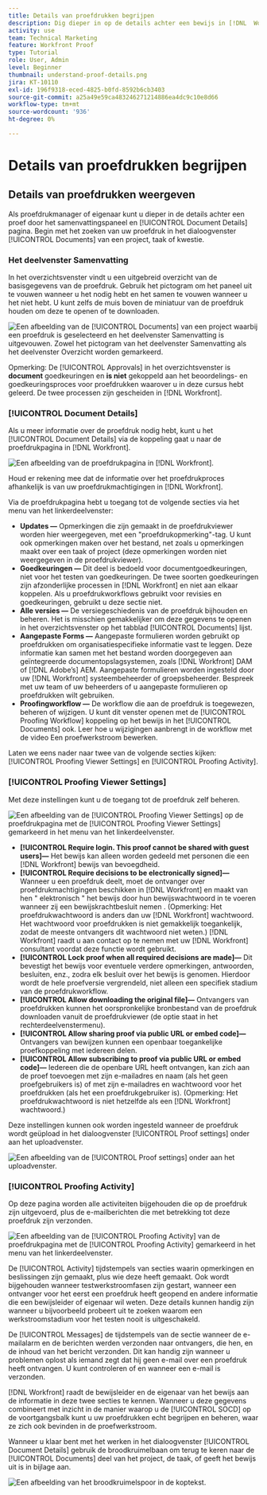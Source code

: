 ```yaml
---
title: Details van proefdrukken begrijpen
description: Dig dieper in op de details achter een bewijs in [!DNL  Workfront] via het overzichtsvenster en [!UICONTROL Document Details] pagina.
activity: use
team: Technical Marketing
feature: Workfront Proof
type: Tutorial
role: User, Admin
level: Beginner
thumbnail: understand-proof-details.png
jira: KT-10110
exl-id: 196f9318-eced-4825-b0fd-8592b6cb3403
source-git-commit: a25a49e59ca483246271214886ea4dc9c10e8d66
workflow-type: tm+mt
source-wordcount: '936'
ht-degree: 0%

---
```


# Details van proefdrukken begrijpen

## Details van proefdrukken weergeven

Als proefdrukmanager of eigenaar kunt u dieper in de details achter een proef door het samenvattingspaneel en [!UICONTROL Document Details] pagina. Begin met het zoeken van uw proefdruk in het dialoogvenster [!UICONTROL Documents] van een project, taak of kwestie.

### Het deelvenster Samenvatting

In het overzichtsvenster vindt u een uitgebreid overzicht van de basisgegevens van de proefdruk. Gebruik het pictogram om het paneel uit te vouwen wanneer u het nodig hebt en het samen te vouwen wanneer u het niet hebt. U kunt zelfs de muis boven de miniatuur van de proefdruk houden om deze te openen of te downloaden.

![Een afbeelding van de [!UICONTROL Documents] van een project waarbij een proefdruk is geselecteerd en het deelvenster Samenvatting is uitgevouwen. Zowel het pictogram van het deelvenster Samenvatting als het deelvenster Overzicht worden gemarkeerd.](assets/document-summary.png)

Opmerking: De [!UICONTROL Approvals] in het overzichtsvenster is **document** goedkeuringen en **is niet** gekoppeld aan het beoordelings- en goedkeuringsproces voor proefdrukken waarover u in deze cursus hebt geleerd. De twee processen zijn gescheiden in [!DNL Workfront].

### [!UICONTROL Document Details]

Als u meer informatie over de proefdruk nodig hebt, kunt u het [!UICONTROL Document Details] via de koppeling gaat u naar de proefdrukpagina in [!DNL Workfront].

![Een afbeelding van de proefdrukpagina in [!DNL  Workfront].](assets/document-details.png)

Houd er rekening mee dat de informatie over het proefdrukproces afhankelijk is van uw proefdrukmachtigingen in [!DNL Workfront].

Via de proefdrukpagina hebt u toegang tot de volgende secties via het menu van het linkerdeelvenster:

* **Updates —** Opmerkingen die zijn gemaakt in de proefdrukviewer worden hier weergegeven, met een &quot;proefdrukopmerking&quot;-tag. U kunt ook opmerkingen maken over het bestand, net zoals u opmerkingen maakt over een taak of project (deze opmerkingen worden niet weergegeven in de proefdrukviewer).
* **Goedkeuringen —** Dit deel is bedoeld voor documentgoedkeuringen, niet voor het testen van goedkeuringen. De twee soorten goedkeuringen zijn afzonderlijke processen in [!DNL Workfront] en niet aan elkaar koppelen. Als u proefdrukworkflows gebruikt voor revisies en goedkeuringen, gebruikt u deze sectie niet.
* **Alle versies —** De versiegeschiedenis van de proefdruk bijhouden en beheren. Het is misschien gemakkelijker om deze gegevens te openen in het overzichtsvenster op het tabblad [!UICONTROL Documents] lijst.
* **Aangepaste Forms —** Aangepaste formulieren worden gebruikt op proefdrukken om organisatiespecifieke informatie vast te leggen. Deze informatie kan samen met het bestand worden doorgegeven aan geïntegreerde documentopslagsystemen, zoals [!DNL Workfront] DAM of [!DNL Adobe’s] AEM. Aangepaste formulieren worden ingesteld door uw [!DNL Workfront] systeembeheerder of groepsbeheerder. Bespreek met uw team of uw beheerders of u aangepaste formulieren op proefdrukken wilt gebruiken.
* **Proofingworkflow —** De workflow die aan de proefdruk is toegewezen, beheren of wijzigen. U kunt dit venster openen met de [!UICONTROL Proofing Workflow] koppeling op het bewijs in het [!UICONTROL Documents] ook. Leer hoe u wijzigingen aanbrengt in de workflow met de video Een proefwerkstroom bewerken.

Laten we eens nader naar twee van de volgende secties kijken: [!UICONTROL Proofing Viewer Settings] en [!UICONTROL Proofing Activity].

### [!UICONTROL Proofing Viewer Settings]

Met deze instellingen kunt u de toegang tot de proefdruk zelf beheren.

![Een afbeelding van de [!UICONTROL Proofing Viewer Settings] op de proefdrukpagina met de [!UICONTROL Proofing Viewer Settings] gemarkeerd in het menu van het linkerdeelvenster.](assets/proofing-settings-on-details-page.png)

* **[!UICONTROL Require login. This proof cannot be shared with guest users]—** Het bewijs kan alleen worden gedeeld met personen die een [!DNL Workfront] bewijs van bevoegdheid.
* **[!UICONTROL Require decisions to be electronically signed]—** Wanneer u een proefdruk deelt, moet de ontvanger over proefdrukmachtigingen beschikken in [!DNL Workfront] en maakt van hen &quot; elektronisch &quot; het bewijs door hun bewijswachtwoord in te voeren wanneer zij een bewijskrachtbesluit nemen . (Opmerking: Het proefdrukwachtwoord is anders dan uw [!DNL Workfront] wachtwoord. Het wachtwoord voor proefdrukken is niet gemakkelijk toegankelijk, zodat de meeste ontvangers dit wachtwoord niet weten.) [!DNL Workfront] raadt u aan contact op te nemen met uw [!DNL Workfront] consultant voordat deze functie wordt gebruikt.
* **[!UICONTROL Lock proof when all required decisions are made]—** Dit bevestigt het bewijs voor eventuele verdere opmerkingen, antwoorden, besluiten, enz., zodra elk besluit over het bewijs is genomen. Hierdoor wordt de hele proefversie vergrendeld, niet alleen een specifiek stadium van de proefdrukworkflow.
* **[!UICONTROL Allow downloading the original file]—** Ontvangers van proefdrukken kunnen het oorspronkelijke bronbestand van de proefdruk downloaden vanuit de proefdrukviewer (de optie staat in het rechterdeelvenstermenu).
* **[!UICONTROL Allow sharing proof via public URL or embed code]—** Ontvangers van bewijzen kunnen een openbaar toegankelijke proefkoppeling met iedereen delen.
* **[!UICONTROL Allow subscribing to proof via public URL or embed code]—** Iedereen die de openbare URL heeft ontvangen, kan zich aan de proef toevoegen met zijn e-mailadres en naam (als het geen proefgebruikers is) of met zijn e-mailadres en wachtwoord voor het proefdrukken (als het een proefdrukgebruiker is). (Opmerking: Het proefdrukwachtwoord is niet hetzelfde als een [!DNL Workfront] wachtwoord.)

Deze instellingen kunnen ook worden ingesteld wanneer de proefdruk wordt geüpload in het dialoogvenster [!UICONTROL Proof settings] onder aan het uploadvenster.

![Een afbeelding van de [!UICONTROL Proof settings] onder aan het uploadvenster.](assets/proof-settings-on-upload-page.png)

### [!UICONTROL Proofing Activity]

Op deze pagina worden alle activiteiten bijgehouden die op de proefdruk zijn uitgevoerd, plus de e-mailberichten die met betrekking tot deze proefdruk zijn verzonden.

![Een afbeelding van de [!UICONTROL Proofing Activity] van de proefdrukpagina met de [!UICONTROL Proofing Activity] gemarkeerd in het menu van het linkerdeelvenster.](assets/proofing-activity-in-details.png)

De [!UICONTROL Activity] tijdstempels van secties waarin opmerkingen en beslissingen zijn gemaakt, plus wie deze heeft gemaakt. Ook wordt bijgehouden wanneer testwerkstroomfasen zijn gestart, wanneer een ontvanger voor het eerst een proefdruk heeft geopend en andere informatie die een bewijsleider of eigenaar wil weten. Deze details kunnen handig zijn wanneer u bijvoorbeeld probeert uit te zoeken waarom een werkstroomstadium voor het testen nooit is uitgeschakeld.

De [!UICONTROL Messages] de tijdstempels van de sectie wanneer de e-mailalarm en de berichten werden verzonden naar ontvangers, die hen, en de inhoud van het bericht verzonden. Dit kan handig zijn wanneer u problemen oplost als iemand zegt dat hij geen e-mail over een proefdruk heeft ontvangen. U kunt controleren of en wanneer een e-mail is verzonden.

[!DNL Workfront] raadt de bewijsleider en de eigenaar van het bewijs aan de informatie in deze twee secties te kennen. Wanneer u deze gegevens combineert met inzicht in de manier waarop u de [!UICONTROL SOCD] op de voortgangsbalk kunt u uw proefdrukken echt begrijpen en beheren, waar ze zich ook bevinden in de proefwerkstroom.

Wanneer u klaar bent met het werken in het dialoogvenster [!UICONTROL Document Details] gebruik de broodkruimelbaan om terug te keren naar de [!UICONTROL Documents] deel van het project, de taak, of geeft het bewijs uit is in bijlage aan.

![Een afbeelding van het broodkruimelspoor in de koptekst.](assets/proof-breadcrumb.png)

<!--
#### Learn more
* [!UICONTROL Document details] overview
* Add a custom form to a document
* Request document approvals
* Summary for documents overview
* View activity on a proof within [!DNL Workfront]
-->
